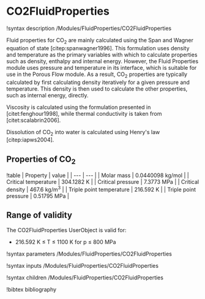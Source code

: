 # CO2FluidProperties
!syntax description /Modules/FluidProperties/CO2FluidProperties

Fluid properties for CO$_2$ are mainly calculated using the Span and Wagner equation of state
[citep:spanwagner1996]. This formulation uses density and temperature as the primary variables with
which to calculate properties such as density, enthalpy and internal energy. However, the Fluid
Properties module uses pressure and temperature in its interface, which is suitable for use in the
Porous Flow module. As a result, CO$_2$ properties are typically calculated by first calculating
density iteratively for a given pressure and temperature. This density is then used to calculate the
other properties, such as internal energy, directly.

Viscosity is calculated using the formulation presented in [citet:fenghour1998], while
thermal conductivity is taken from [citet:scalabrin2006].

Dissolution of CO$_2$ into water is calculated using Henry's law [citep:iapws2004].

## Properties of CO$_2$

!table
| Property             | value |
| --- | --- |
| Molar mass           | 0.0440098 kg/mol |
| Critical temperature | 304.1282 K       |
| Critical pressure    | 7.3773 MPa        |
| Critical density     | 467.6 kg/m$^3$ |
| Triple point temperature | 216.592 K |
| Triple point pressure | 0.51795 MPa |

## Range of validity

The CO2FluidProperties UserObject is valid for:

- 216.592 K $\le$ T $\le$ 1100 K for p $\le$ 800 MPa


!syntax parameters /Modules/FluidProperties/CO2FluidProperties

!syntax inputs /Modules/FluidProperties/CO2FluidProperties

!syntax children /Modules/FluidProperties/CO2FluidProperties


!bibtex bibliography
